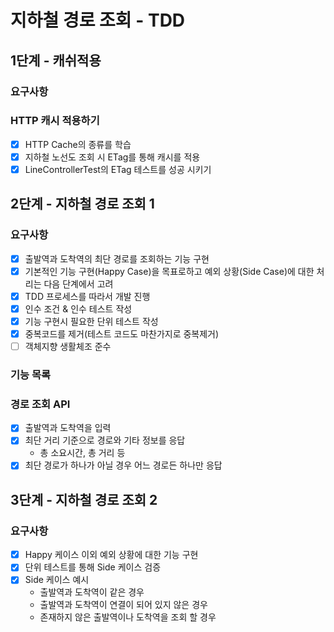 # 지하철 경로 조회 - TDD

## 1단계 - 캐쉬적용

### 요구사항

### HTTP 캐시 적용하기

- [x] HTTP Cache의 종류를 학습
- [x] 지하철 노선도 조회 시 ETag를 통해 캐시를 적용
- [x] LineControllerTest의 ETag 테스트를 성공 시키기

## 2단계 - 지하철 경로 조회 1

### 요구사항

- [x] 출발역과 도착역의 최단 경로를 조회하는 기능 구현
- [x] 기본적인 기능 구현(Happy Case)을 목표로하고 예외 상황(Side Case)에 대한 처리는 다음 단계에서 고려
- [x] TDD 프로세스를 따라서 개발 진행
- [x] 인수 조건 & 인수 테스트 작성
- [x] 기능 구현시 필요한 단위 테스트 작성
- [x] 중복코드를 제거(테스트 코드도 마찬가지로 중복제거)
- [ ] 객체지향 생활체조 준수

### 기능 목록

### 경로 조회 API

- [x] 출발역과 도착역을 입력
- [x] 최단 거리 기준으로 경로와 기타 정보를 응답
  - 총 소요시간, 총 거리 등
- [x] 최단 경로가 하나가 아닐 경우 어느 경로든 하나만 응답

## 3단계 - 지하철 경로 조회 2

### 요구사항
- [x] Happy 케이스 이외 예외 상황에 대한 기능 구현
- [x] 단위 테스트를 통해 Side 케이스 검증
- [x] Side 케이스 예시
    - 출발역과 도착역이 같은 경우
    - 출발역과 도착역이 연결이 되어 있지 않은 경우
    - 존재하지 않은 출발역이나 도착역을 조회 할 경우
